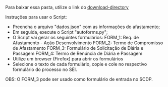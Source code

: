 Para baixar essa pasta, utilize o link do [download-directory](https://download-directory.github.io/?url=https%3A%2F%2Fgithub.com%2FLCC-UFF%2Ftcc%2Ftree%2Fmain%2Fsrc%2Fthirdparty%2Fautoforms-script)

Instruções para usar o Script:
- Preencha o arquivo "dados.json" com as informações do afastamento;
- Em seguida, execute o Script "autoforms.py";
- O Script vai gerar os seguintes formulários:
FORM_1: Req. de Afastamento - Ação Desenvolvimento
FORM_2: Termo de Compromisso de Afastamento
FORM_3: Formulário de Solicitação de Diária e Passagem
FORM_4: Termo de Renúncia de Diária e Passagem
- Utilize um browser (Firefox) para abrir os formulários
- Selecione o texto de cada formulário, copie e cole no respectivo formulário do processo no SEI.

OBS: O FORM_3 pode ser usado como formulário de entrada no SCDP.
